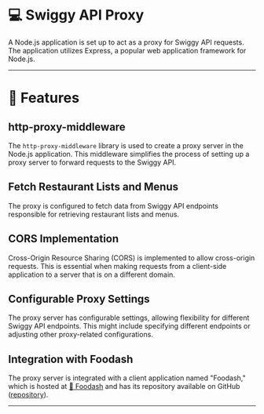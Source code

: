 # 💻 Swiggy API Proxy

A Node.js application is set up to act as a proxy for Swiggy API requests. The application utilizes Express, a popular web application framework for Node.js.

---

# 📔 Features

## http-proxy-middleware

The `http-proxy-middleware` library is used to create a proxy server in the Node.js application. This middleware simplifies the process of setting up a proxy server to forward requests to the Swiggy API.

## Fetch Restaurant Lists and Menus

The proxy is configured to fetch data from Swiggy API endpoints responsible for retrieving restaurant lists and menus.

## CORS Implementation

Cross-Origin Resource Sharing (CORS) is implemented to allow cross-origin requests. This is essential when making requests from a client-side application to a server that is on a different domain.

## Configurable Proxy Settings

The proxy server has configurable settings, allowing flexibility for different Swiggy API endpoints. This might include specifying different endpoints or adjusting other proxy-related configurations.

## Integration with Foodash

The proxy server is integrated with a client application named "Foodash," which is hosted at [🥗 Foodash](https://Foodash.vercel.app/) and has its repository available on GitHub ([repository](https://github.com/PrathameshJ-08/Foodash)).

---
